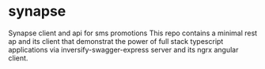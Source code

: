 # synapse
Synapse client and api for sms promotions
This repo contains a minimal rest ap and its client that demonstrat the power of full stack typescript applications 
via inversify-swagger-express server and its ngrx angular client.
